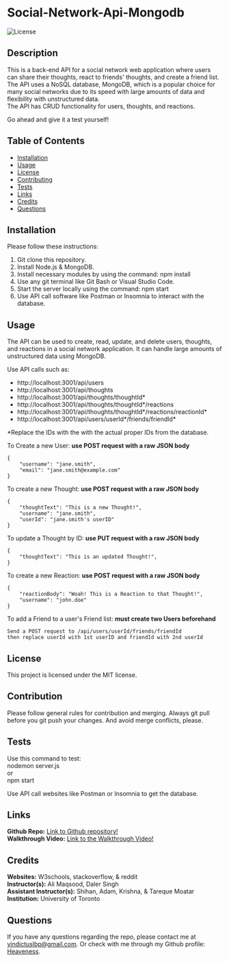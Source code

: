 # Social-Network-Api-Mongodb

![License](https://img.shields.io/badge/license-MIT-brightgreen.svg)

## Description
This is a back-end API for a social network web application where users can share their thoughts, react to friends' thoughts, and create a friend list. <br>
The API uses a NoSQL database, MongoDB, which is a popular choice for many social networks due to its speed with large amounts of data and flexibility with unstructured data. <br>
The API has CRUD functionality for users, thoughts, and reactions. <br>

Go ahead and give it a test yourself! <br>

## Table of Contents
- [Installation](#installation)
- [Usage](#usage)
- [License](#license)
- [Contributing](#contribution)
- [Tests](#tests)
- [Links](#links)
- [Credits](#credits)
- [Questions](#questions)
  
## Installation
Please follow these instructions: <br>
1. Git clone this repository. <br>
2. Install Node.js & MongoDB. <br>
3. Install necessary modules by using the command: npm install <br>
4. Use any git terminal like Git Bash or Visual Studio Code.
5. Start the server locally using the command: npm start <br>
6. Use API call software like Postman or Insomnia to interact with the database. <br>
  
## Usage
The API can be used to create, read, update, and delete users, thoughts, and reactions in a social network application. It can handle large amounts of unstructured data using MongoDB. <br>

Use API calls such as:
- <span>http:/<span>/localhost:3001/api/users
- <span>http:/<span>/localhost:3001/api/thoughts
- <span>http:/<span>/localhost:3001/api/thoughts/thoughtId*
- <span>http:/<span>/localhost:3001/api/thoughts/thoughtId*/reactions
- <span>http:/<span>/localhost:3001/api/thoughts/thoughtId*/reactions/reactionId*
- <span>http:/<span>/localhost:3001/api/users/userId*/friends/friendId*

*Replace the IDs with the with the actual proper IDs from the database.

To Create a new User: **use POST request with a raw JSON body**
```
{
    "username": "jane.smith",
    "email": "jane.smith@example.com"
}
```

To create a new Thought: **use POST request with a raw JSON body**
```
{
    "thoughtText": "This is a new Thought!",
    "username": "jane.smith",
    "userId": "jane.smith's userID"
}
```

To update a Thought by ID: **use PUT request with a raw JSON body**
```
{
    "thoughtText": "This is an updated Thought!",
}
```

To create a new Reaction: **use POST request with a raw JSON body**
```
{
    "reactionBody": "Woah! This is a Reaction to that Thought!",
    "username": "john.doe"
}
```

To add a Friend to a user's Friend list: **must create two Users beforehand**
```
Send a POST request to /api/users/userId/friends/friendId
then replace userId with 1st userID and friendId with 2nd userId
```

## License
This project is licensed under the MIT license.
  
## Contribution
Please follow general rules for contribution and merging. Always git pull before you git push your changes. And avoid merge conflicts, please. <br>

## Tests
Use this command to test: <br>
nodemon server.js <br>
or <br>
npm start <br>

Use API call websites like Postman or Insomnia to get the database.<br>

## Links
**Github Repo:** [Link to Github repository!](https://github.com/Heaveness/social-network-api-mongodb) <br>
**Walkthrough Video:** [Link to the Walkthrough Video!]() <br>

## Credits
**Websites:** W3schools, stackoverflow, & reddit <br>
**Instructor(s):** Ali Maqsood, Daler Singh <br>
**Assistant Instructor(s):** Shihan, Adam, Krishna, & Tareque Moatar <br>
**Institution:** University of Toronto <br>

## Questions
If you have any questions regarding the repo, please contact me at vindictuslbp@gmail.com. Or check with me through my Github profile: [Heaveness](https://github.com/Heaveness).
